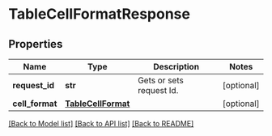 # TableCellFormatResponse

## Properties
Name | Type | Description | Notes
------------ | ------------- | ------------- | -------------
**request_id** | **str** | Gets or sets request Id. | [optional] 
**cell_format** | [**TableCellFormat**](TableCellFormat.md) |  | [optional] 

[[Back to Model list]](../README.md#documentation-for-models) [[Back to API list]](../README.md#documentation-for-api-endpoints) [[Back to README]](../README.md)

